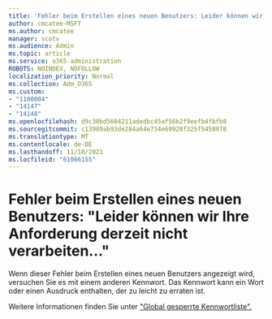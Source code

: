 ```yaml
---
title: 'Fehler beim Erstellen eines neuen Benutzers: Leider können wir Ihre Anforderung derzeit nicht verarbeiten...'
author: cmcatee-MSFT
ms.author: cmcatee
manager: scotv
ms.audience: Admin
ms.topic: article
ms.service: o365-administration
ROBOTS: NOINDEX, NOFOLLOW
localization_priority: Normal
ms.collection: Adm_O365
ms.custom:
- "1100004"
- "14147"
- "14148"
ms.openlocfilehash: d9c30bd5604211adedbc45af56b2f9eefb4fbfb8
ms.sourcegitcommit: c13989ab93de284a64e734e69928f325f5458978
ms.translationtype: MT
ms.contentlocale: de-DE
ms.lasthandoff: 11/18/2021
ms.locfileid: "61066155"
---
```

# <a name="error-when-creating-a-new-user-sorry--we-cant-process-your-request-right-now"></a>Fehler beim Erstellen eines neuen Benutzers: "Leider können wir Ihre Anforderung derzeit nicht verarbeiten..."

Wenn dieser Fehler beim Erstellen eines neuen Benutzers angezeigt wird, versuchen Sie es mit einem anderen Kennwort. Das Kennwort kann ein Wort oder einen Ausdruck enthalten, der zu leicht zu erraten ist.

Weitere Informationen finden Sie unter ["Global gesperrte Kennwortliste".](https://docs.microsoft.com/azure/active-directory/authentication/concept-password-ban-bad#global-banned-password-list)